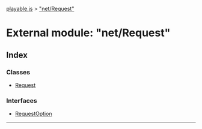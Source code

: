 [playable.js](../README.md) > ["net/Request"](../modules/_net_request_.md)

# External module: "net/Request"

## Index

### Classes

* [Request](../classes/_net_request_.request.md)

### Interfaces

* [RequestOption](../interfaces/_net_request_.requestoption.md)

---

